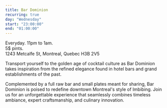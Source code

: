 ```yaml
---
title: Bar Dominion
recurring: true
day: "Wednesday"
start: "23:00:00"
end: "01:00:00"
---
```


Everyday. 11pm to 1am.<br>
5$ pints.<br>
1243 Metcalfe St, Montreal, Quebec H3B 2V5

<!-- more -->

Transport yourself to the golden age of cocktail culture as Bar Dominion takes inspiration from the refined elegance found in hotel bars and grand establishments of the past. 

Complemented by a full raw bar and small plates meant for sharing, Bar Dominion is poised to redefine downtown Montreal's style of Imbibing. Join us for an unforgettable experience that seamlessly combines timeless ambiance, expert craftsmanship, and culinary innovation.


